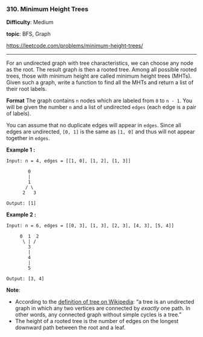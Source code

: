 ### 310. Minimum Height Trees

**Difficulty**: Medium

**topic**: BFS, Graph

<https://leetcode.com/problems/minimum-height-trees/>

***

For an undirected graph with tree characteristics, we can choose any node as the root. The result graph is then a rooted tree. Among all possible rooted trees, those with minimum height are called minimum height trees (MHTs). Given such a graph, write a function to find all the MHTs and return a list of their root labels.

**Format**
The graph contains `n` nodes which are labeled from `0` to `n - 1`. You will be given the number `n` and a list of undirected `edges` (each edge is a pair of labels).

You can assume that no duplicate edges will appear in `edges`. Since all edges are undirected, `[0, 1]` is the same as `[1, 0]` and thus will not appear together in `edges`.

**Example 1 :**

```
Input: n = 4, edges = [[1, 0], [1, 2], [1, 3]]

        0
        |
        1
       / \
      2   3 

Output: [1]
```

**Example 2 :**

```
Input: n = 6, edges = [[0, 3], [1, 3], [2, 3], [4, 3], [5, 4]]

     0  1  2
      \ | /
        3
        |
        4
        |
        5 

Output: [3, 4]
```

**Note**:

- According to the [definition of tree on Wikipedia](https://en.wikipedia.org/wiki/Tree_(graph_theory)): “a tree is an undirected graph in which any two vertices are connected by *exactly* one path. In other words, any connected graph without simple cycles is a tree.”
- The height of a rooted tree is the number of edges on the longest downward path between the root and a leaf.